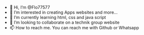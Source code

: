 - 👋 Hi, I’m @Flo77577
- 👀 I’m interested in creating Apps websites and more...
- 🌱 I’m currently learning html, css and java script
- 💞️ I’m looking to collaborate on a technik group website
- 📫 How to reach me. You can reach me with Github or Whatsapp

<!---
Flo77577/Flo77577 is a ✨ special ✨ repository because its `README.md` (this file) appears on your GitHub profile.
You can click the Preview link to take a look at your changes.
--->
